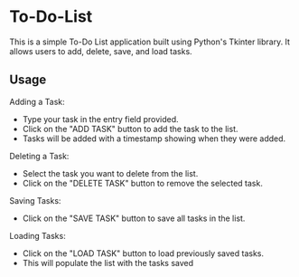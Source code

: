 # To-Do-List

This is a simple To-Do List application built using Python's Tkinter library. It allows users to add, delete, save, and load tasks.


## Usage

Adding a Task:
- Type your task in the entry field provided.
- Click on the "ADD TASK" button to add the task to the list.
- Tasks will be added with a timestamp showing when they were added.

Deleting a Task:
- Select the task you want to delete from the list.
- Click on the "DELETE TASK" button to remove the selected task.

Saving Tasks:
- Click on the "SAVE TASK" button to save all tasks in the list.

Loading Tasks:
- Click on the "LOAD TASK" button to load previously saved tasks.
- This will populate the list with the tasks saved
